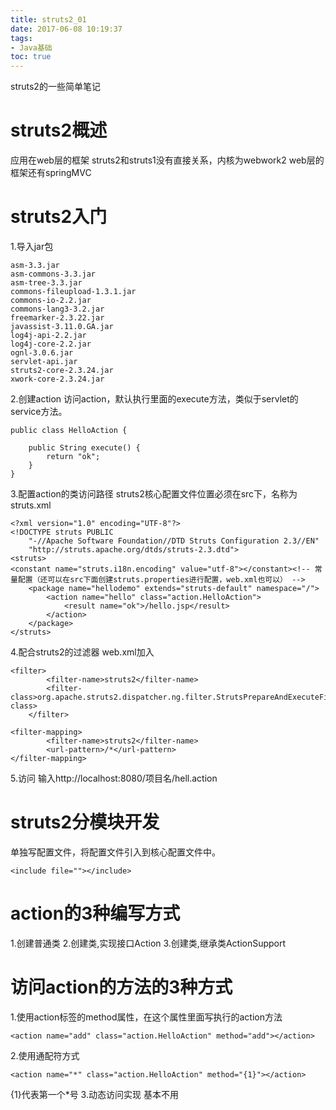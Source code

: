 ```yaml
---
title: struts2_01
date: 2017-06-08 10:19:37
tags:
- Java基础
toc: true
---
```

struts2的一些简单笔记
<!--more-->
# struts2概述
应用在web层的框架
struts2和struts1没有直接关系，内核为webwork2
web层的框架还有springMVC
# struts2入门
1.导入jar包
```
asm-3.3.jar
asm-commons-3.3.jar
asm-tree-3.3.jar
commons-fileupload-1.3.1.jar
commons-io-2.2.jar
commons-lang3-3.2.jar
freemarker-2.3.22.jar
javassist-3.11.0.GA.jar
log4j-api-2.2.jar
log4j-core-2.2.jar
ognl-3.0.6.jar
servlet-api.jar
struts2-core-2.3.24.jar
xwork-core-2.3.24.jar
```
2.创建action
访问action，默认执行里面的execute方法，类似于servlet的service方法。
```
public class HelloAction {
	
	public String execute() {
		return "ok";
	}
}
```
3.配置action的类访问路径
struts2核心配置文件位置必须在src下，名称为struts.xml
```
<?xml version="1.0" encoding="UTF-8"?>
<!DOCTYPE struts PUBLIC
	"-//Apache Software Foundation//DTD Struts Configuration 2.3//EN"
	"http://struts.apache.org/dtds/struts-2.3.dtd">
<struts>
<constant name="struts.i18n.encoding" value="utf-8"></constant><!-- 常量配置（还可以在src下面创建struts.properties进行配置，web.xml也可以） -->
	<package name="hellodemo" extends="struts-default" namespace="/">
		<action name="hello" class="action.HelloAction">
			<result name="ok">/hello.jsp</result>
		</action>
	</package>
</struts>
```
4.配合struts2的过滤器
web.xml加入
```
<filter>
        <filter-name>struts2</filter-name>
        <filter-class>org.apache.struts2.dispatcher.ng.filter.StrutsPrepareAndExecuteFilter</filter-class>
    </filter>

<filter-mapping>
        <filter-name>struts2</filter-name>
        <url-pattern>/*</url-pattern>
</filter-mapping>
```
5.访问
输入http://localhost:8080/项目名/hell.action
# struts2分模块开发
单独写配置文件，将配置文件引入到核心配置文件中。
```
<include file=""></include>
```
# action的3种编写方式
1.创建普通类
2.创建类,实现接口Action
3.创建类,继承类ActionSupport
# 访问action的方法的3种方式
1.使用action标签的method属性，在这个属性里面写执行的action方法
```
<action name="add" class="action.HelloAction" method="add"></action>
```
2.使用通配符方式
```
<action name="*" class="action.HelloAction" method="{1}"></action>
```
{1}代表第一个*号
3.动态访问实现
基本不用

